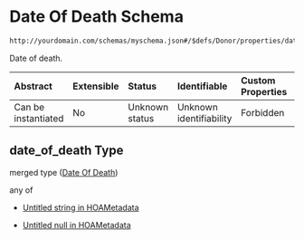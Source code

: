 # Date Of Death Schema

```txt
http://yourdomain.com/schemas/myschema.json#/$defs/Donor/properties/date_of_death
```

Date of death.

| Abstract            | Extensible | Status         | Identifiable            | Custom Properties | Additional Properties | Access Restrictions | Defined In                                                                   |
| :------------------ | :--------- | :------------- | :---------------------- | :---------------- | :-------------------- | :------------------ | :--------------------------------------------------------------------------- |
| Can be instantiated | No         | Unknown status | Unknown identifiability | Forbidden         | Allowed               | none                | [metadata-schema.json\*](../out/metadata-schema.json "open original schema") |

## date_of_death Type

merged type ([Date Of Death](metadata-schema-defs-donor-properties-date-of-death.md))

any of

- [Untitled string in HOAMetadata](metadata-schema-defs-donor-properties-date-of-death-anyof-0.md "check type definition")

- [Untitled null in HOAMetadata](metadata-schema-defs-donor-properties-date-of-death-anyof-1.md "check type definition")

